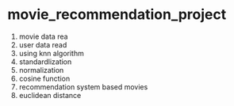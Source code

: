 # movie_recommendation_project
1. movie data rea
2. user data read
3. using knn algorithm
4. standardlization
5. normalization
6. cosine function
7. recommendation system based movies
8. euclidean distance
